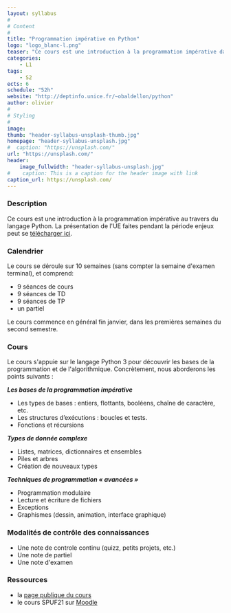 ```yaml
---
layout: syllabus
#
# Content
#
title: "Programmation impérative en Python"
logo: "logo_blanc-l.png"
teaser: "Ce cours est une introduction à la programmation impérative dans le langage Python"
categories:
    - L1
tags:
    - S2
ects: 6
schedule: "52h"
website: "http://deptinfo.unice.fr/~obaldellon/python"
author: olivier
#
# Styling
#
image:
thumb: "header-syllabus-unsplash-thumb.jpg"
homepage: "header-syllabus-unsplash.jpg"
#  caption: "https://unsplash.com/"
url: "https://unsplash.com/"
header:
    image_fullwidth: "header-syllabus-unsplash.jpg"
#    caption: This is a caption for the header image with link
caption_url: https://unsplash.com/
---
```


###  Description ###

Ce cours est une introduction à la programmation impérative au travers
du langage Python. La présentation de l'UE faites pendant la période
enjeux peut se [télécharger ici](http://deptinfo.unice.fr/~obaldellon/fichiers/présentation.pdf).


###  Calendrier ###

Le cours se déroule sur 10 semaines (sans compter la semaine d'examen terminal), et comprend:

- 9 séances de cours
- 9 séances de TD
- 9 séances de TP
- un partiel

Le cours commence en général fin janvier, dans les premières semaines du second semestre.

###  Cours ###

Le cours s'appuie sur le langage Python 3 pour découvrir les bases de
la programmation et de l'algorithmique. Concrètement, nous aborderons
les points suivants :

***Les bases de la programmation impérative***
- Les types de bases : entiers, flottants, booléens, chaîne de caractère, etc.
- Les structures d’exécutions : boucles et tests.
- Fonctions et récursions

***Types de donnée complexe***
- Listes, matrices, dictionnaires et ensembles
- Piles et arbres
- Création de nouveaux types

***Techniques de programmation « avancées »***
- Programmation modulaire
- Lecture et écriture de fichiers
- Exceptions
- Graphismes (dessin, animation, interface graphique)




###  Modalités de contrôle des connaissances ###

- Une note de controle continu (quizz, petits projets, etc.)
- Une note de partiel
- Une note d'examen


###  Ressources ###

- la [page publique du cours](http://deptinfo.unice.fr/~obaldellon/python)
- le cours SPUF21 sur [Moodle](http://lms.unice.fr)
